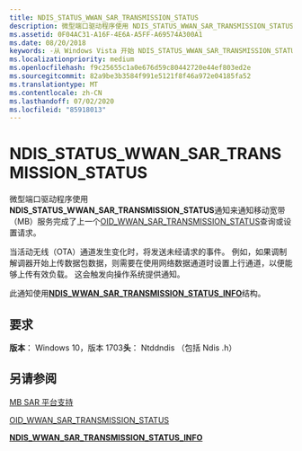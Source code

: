 ```yaml
---
title: NDIS_STATUS_WWAN_SAR_TRANSMISSION_STATUS
description: 微型端口驱动程序使用 NDIS_STATUS_WWAN_SAR_TRANSMISSION_STATUS 通知来通知移动宽带（MB）服务完成了上一个 OID_WWAN_SAR_TRANSMISSION_STATUS 查询或设置请求。
ms.assetid: 0F04AC31-A16F-4E6A-A5FF-A69574A300A1
ms.date: 08/20/2018
keywords: -从 Windows Vista 开始 NDIS_STATUS_WWAN_SAR_TRANSMISSION_STATUS 的网络驱动程序
ms.localizationpriority: medium
ms.openlocfilehash: f9c25655c1a0e676d59c80442720e44ef803ed2e
ms.sourcegitcommit: 82a9be3b3584f991e5121f8f46a972e04185fa52
ms.translationtype: MT
ms.contentlocale: zh-CN
ms.lasthandoff: 07/02/2020
ms.locfileid: "85918013"
---
```

# <a name="ndis_status_wwan_sar_transmission_status"></a>NDIS_STATUS_WWAN_SAR_TRANSMISSION_STATUS

微型端口驱动程序使用**NDIS_STATUS_WWAN_SAR_TRANSMISSION_STATUS**通知来通知移动宽带（MB）服务完成了上一个[OID_WWAN_SAR_TRANSMISSION_STATUS](oid-wwan-sar-transmission-status.md)查询或设置请求。

当活动无线（OTA）通道发生变化时，将发送未经请求的事件。 例如，如果调制解调器开始上传数据包数据，则需要在使用网络数据通道时设置上行通道，以便能够上传有效负载。 这会触发向操作系统提供通知。

此通知使用[**NDIS_WWAN_SAR_TRANSMISSION_STATUS_INFO**](https://docs.microsoft.com/windows-hardware/drivers/ddi/ndiswwan/ns-ndiswwan-_ndis_wwan_sar_TRANSMISSION_STATUS_info)结构。

## <a name="requirements"></a>要求

**版本**： Windows 10，版本 1703**头**： Ntddndis （包括 Ndis .h）

## <a name="see-also"></a>另请参阅

[MB SAR 平台支持](https://docs.microsoft.com/windows-hardware/drivers/network/mb-sar-platform-support)

[OID_WWAN_SAR_TRANSMISSION_STATUS](oid-wwan-sar-transmission-status.md)

[**NDIS_WWAN_SAR_TRANSMISSION_STATUS_INFO**](https://docs.microsoft.com/windows-hardware/drivers/ddi/ndiswwan/ns-ndiswwan-_ndis_wwan_sar_transmission_status_info)
